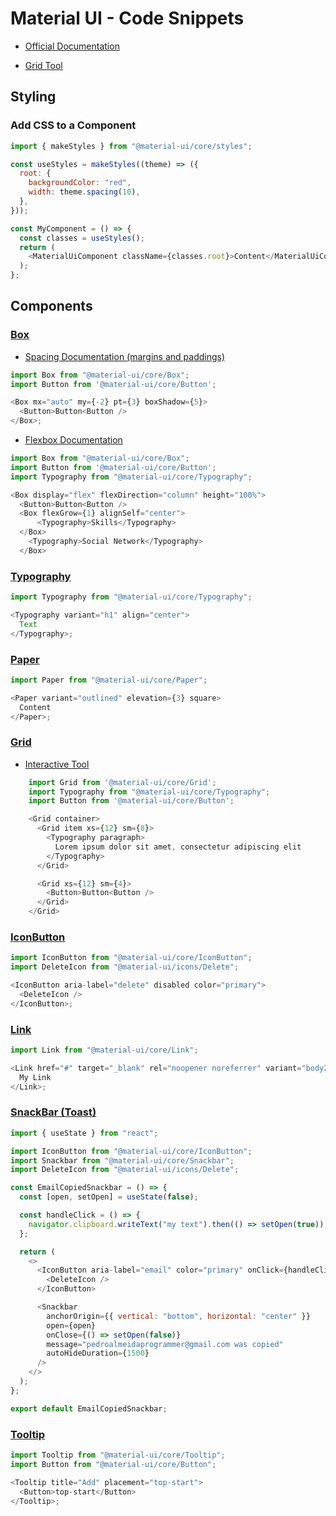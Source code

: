 # Material UI - Code Snippets

- [Official Documentation](https://material-ui.com/)

- [Grid Tool](https://material-ui.com/components/grid/#interactive)

## Styling

### Add CSS to a Component

```javascript
import { makeStyles } from "@material-ui/core/styles";

const useStyles = makeStyles((theme) => ({
  root: {
    backgroundColor: "red",
    width: theme.spacing(10),
  },
}));

const MyComponent = () => {
  const classes = useStyles();
  return (
    <MaterialUiComponent className={classes.root}>Content</MaterialUiComponent>
  );
};
```

## Components

### [Box](https://material-ui.com/components/box/#box)

- [Spacing Documentation (margins and paddings)](https://material-ui.com/system/spacing/)

```javascript
import Box from "@material-ui/core/Box";
import Button from '@material-ui/core/Button';

<Box mx="auto" my={-2} pt={3} boxShadow={5}>
  <Button>Button<Button />
</Box>;
```

- [Flexbox Documentation](https://material-ui.com/system/flexbox/#flexbox)

```javascript
import Box from "@material-ui/core/Box";
import Button from '@material-ui/core/Button';
import Typography from "@material-ui/core/Typography";

<Box display="flex" flexDirection="column" height="100%">
  <Button>Button<Button />
  <Box flexGrow={1} alignSelf="center">
      <Typography>Skills</Typography>
  </Box>
    <Typography>Social Network</Typography>
  </Box>
```

### [Typography](https://material-ui.com/components/typography/#typography)

```javascript
import Typography from "@material-ui/core/Typography";

<Typography variant="h1" align="center">
  Text
</Typography>;
```

### [Paper](https://material-ui.com/pt/api/paper/)

```javascript
import Paper from "@material-ui/core/Paper";

<Paper variant="outlined" elevation={3} square>
  Content
</Paper>;
```

### [Grid](https://material-ui.com/components/grid/)

- [Interactive Tool](https://material-ui.com/components/grid/#interactive)

```javascript
    import Grid from '@material-ui/core/Grid';
    import Typography from "@material-ui/core/Typography";
    import Button from '@material-ui/core/Button';

    <Grid container>
      <Grid item xs={12} sm={8}>
        <Typography paragraph>
          Lorem ipsum dolor sit amet, consectetur adipiscing elit
        </Typography>
      </Grid>

      <Grid xs={12} sm={4}>
        <Button>Button<Button />
      </Grid>
    </Grid>
```

### [IconButton](https://material-ui.com/components/buttons/#icon-buttons)

```javascript
import IconButton from "@material-ui/core/IconButton";
import DeleteIcon from "@material-ui/icons/Delete";

<IconButton aria-label="delete" disabled color="primary">
  <DeleteIcon />
</IconButton>;
```

### [Link](https://material-ui.com/components/links/)

```javascript
import Link from "@material-ui/core/Link";

<Link href="#" target="_blank" rel="noopener noreferrer" variant="body2">
  My Link
</Link>;
```

### [SnackBar (Toast)](https://material-ui.com/api/snackbar/)

```javascript
import { useState } from "react";

import IconButton from "@material-ui/core/IconButton";
import Snackbar from "@material-ui/core/Snackbar";
import DeleteIcon from "@material-ui/icons/Delete";

const EmailCopiedSnackbar = () => {
  const [open, setOpen] = useState(false);

  const handleClick = () => {
    navigator.clipboard.writeText("my text").then(() => setOpen(true));
  };

  return (
    <>
      <IconButton aria-label="email" color="primary" onClick={handleClick}>
        <DeleteIcon />
      </IconButton>

      <Snackbar
        anchorOrigin={{ vertical: "bottom", horizontal: "center" }}
        open={open}
        onClose={() => setOpen(false)}
        message="pedroalmeidaprogrammer@gmail.com was copied"
        autoHideDuration={1500}
      />
    </>
  );
};

export default EmailCopiedSnackbar;
```

### [Tooltip](https://material-ui.com/components/tooltips/)

```javascript
import Tooltip from "@material-ui/core/Tooltip";
import Button from "@material-ui/core/Button";

<Tooltip title="Add" placement="top-start">
  <Button>top-start</Button>
</Tooltip>;
```
